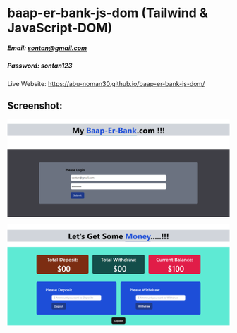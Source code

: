 # baap-er-bank-js-dom (Tailwind & JavaScript-DOM)

##### Email: sontan@gmail.com
##### Password: sontan123

Live Website: https://abu-noman30.github.io/baap-er-bank-js-dom/

## Screenshot: 

![App Screenshot](Website_Screenshot.png)

![App Screenshot](Website_Screenshot1.png)
